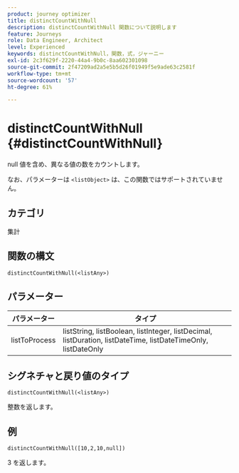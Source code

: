 ```yaml
---
product: journey optimizer
title: distinctCountWithNull
description: distinctCountWithNull 関数について説明します
feature: Journeys
role: Data Engineer, Architect
level: Experienced
keywords: distinctCountWithNull，関数，式，ジャーニー
exl-id: 2c3f629f-2220-44a4-9b0c-8aa602301098
source-git-commit: 2f47209ad2a5e5b5d26f01949f5e9ade63c2581f
workflow-type: tm+mt
source-wordcount: '57'
ht-degree: 61%

---
```


# distinctCountWithNull {#distinctCountWithNull}

null 値を含め、異なる値の数をカウントします。

なお、パラメーターは `<listObject>` は、この関数ではサポートされていません。

## カテゴリ

集計

## 関数の構文

`distinctCountWithNull(<listAny>)`

## パラメーター

| パラメーター | タイプ |
|-----------|------------------|
| listToProcess | listString, listBoolean, listInteger, listDecimal, listDuration, listDateTime, listDateTimeOnly, listDateOnly |

## シグネチャと戻り値のタイプ

`distinctCountWithNull(<listAny>)`

整数を返します。

## 例

`distinctCountWithNull([10,2,10,null])`

3 を返します。
